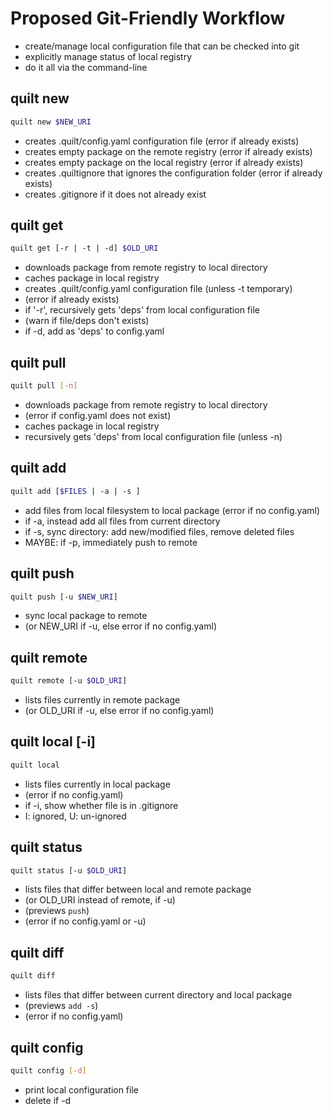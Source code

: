 # Proposed Git-Friendly Workflow

* create/manage local configuration file that can be checked into git
* explicitly manage status of local registry
* do it all via the command-line

## quilt new
```bash
quilt new $NEW_URI
```
* creates .quilt/config.yaml configuration file (error if already exists)
* creates empty package on the remote registry (error if already exists)
* creates empty package on the local registry (error if already exists)
* creates .quiltignore that ignores the configuration folder (error if already exists)
* creates .gitignore if it does not already exist

## quilt get
```bash
quilt get [-r | -t | -d] $OLD_URI
```
* downloads package from remote registry to local directory
* caches package in local registry
* creates .quilt/config.yaml configuration file (unless -t temporary)
* (error if already exists)
* if '-r', recursively gets 'deps' from local configuration file 
* (warn if file/deps don't exists)
* if -d, add as 'deps' to config.yaml 

## quilt pull
```bash
quilt pull [-n]
```
* downloads package from remote registry to local directory
* (error if config.yaml does not exist)
* caches package in local registry
* recursively gets 'deps' from local configuration file (unless -n)

## quilt add
```bash
quilt add [$FILES | -a | -s ]
```
* add files from local filesystem to local package (error if no config.yaml)
* if -a, instead add all files from current directory
* if -s, sync directory: add new/modified files, remove deleted files
* MAYBE: if -p, immediately push to remote

## quilt push
```bash
quilt push [-u $NEW_URI]
```
* sync local package to remote 
* (or NEW_URI if -u, else error if no config.yaml)

## quilt remote
```bash
quilt remote [-u $OLD_URI]
```
* lists files currently in remote package 
* (or OLD_URI if -u, else error if no config.yaml)

## quilt local [-i]
```bash
quilt local
```
* lists files currently in local package 
* (error if no config.yaml)
* if -i, show whether file is in .gitignore
* I: ignored, U: un-ignored

## quilt status
```bash
quilt status [-u $OLD_URI]
```
* lists files that differ between local and remote package
* (or OLD_URI instead of remote, if -u)
* (previews `push`)
* (error if no config.yaml or -u)

## quilt diff
```bash
quilt diff
```
* lists files that differ between current directory and local package 
* (previews `add -s`)
* (error if no config.yaml)

## quilt config
```bash
quilt config [-d]
```
* print local configuration file 
* delete if -d




